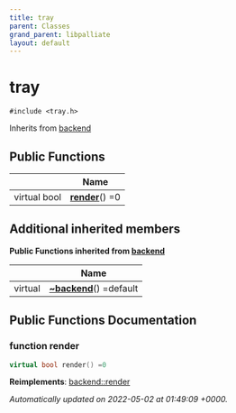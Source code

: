 ```yaml
---
title: tray
parent: Classes
grand_parent: libpalliate
layout: default
---
```


# tray






`#include <tray.h>`

Inherits from [backend](/libpalliate/generated/Classes/classbackend)

## Public Functions

|                | Name           |
| -------------- | -------------- |
| virtual bool | **[render](/libpalliate/generated/Classes/classtray#function-render)**() =0 |

## Additional inherited members

**Public Functions inherited from [backend](/libpalliate/generated/Classes/classbackend)**

|                | Name           |
| -------------- | -------------- |
| virtual | **[~backend](/libpalliate/generated/Classes/classbackend#function-~backend)**() =default |


## Public Functions Documentation

### function render

```cpp
virtual bool render() =0
```


**Reimplements**: [backend::render](/libpalliate/generated/Classes/classbackend#function-render)



_Automatically updated on 2022-05-02 at 01:49:09 +0000._